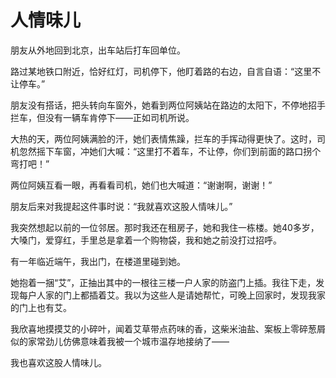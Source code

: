 # 人情味儿

朋友从外地回到北京，出车站后打车回单位。 

路过某地铁口附近，恰好红灯，司机停下，他盯着路的右边，自言自语：“这里不让停车。” 

朋友没有搭话，把头转向车窗外，她看到两位阿姨站在路边的太阳下，不停地招手拦车，但没有一辆车肯停下——正如司机所说。 

大热的天，两位阿姨满脸的汗，她们表情焦躁，拦车的手挥动得更快了。这时，司机忽然摇下车窗，冲她们大喊：“这里打不着车，不让停，你们到前面的路口拐个弯打吧！” 

两位阿姨互看一眼，再看看司机，她们也大喊道：“谢谢啊，谢谢！” 

朋友后来对我提起这件事时说：“我就喜欢这股人情味儿。” 

我突然想起以前的一位邻居。那时我还在租房子，她和我住一栋楼。她40多岁，大嗓门，爱穿红，手里总是拿着一个购物袋，我和她之前没打过招呼。 

有一年临近端午，我出门，在楼道里碰到她。 

她抱着一捆“艾”，正抽出其中的一根往三楼一户人家的防盗门上插。我往下走，发现每户人家的门上都插着艾。我以为这些人是请她帮忙，可晚上回家时，发现我家的门上也有艾。 

我欣喜地摸摸艾的小碎叶，闻着艾草带点药味的香，这柴米油盐、案板上零碎葱屑似的家常劲儿仿佛意味着我被一个城市温存地接纳了—— 

我也喜欢这股人情味儿。